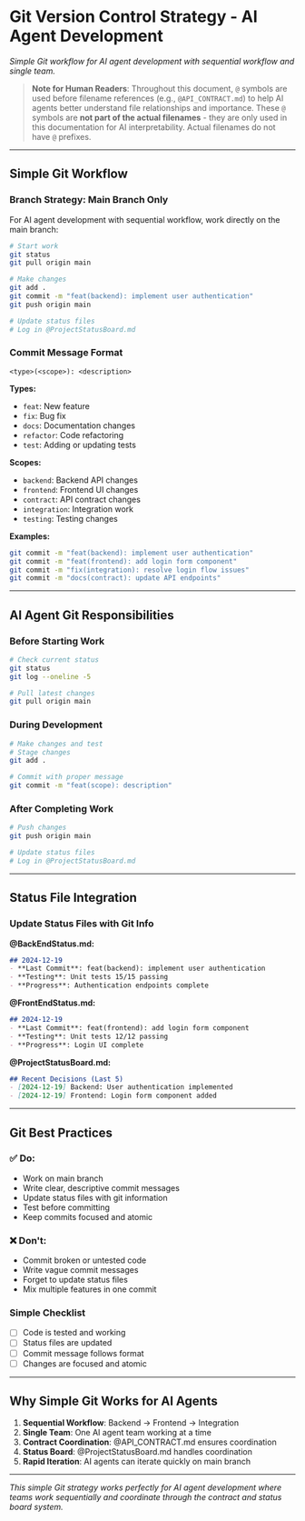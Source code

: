 # Git Version Control Strategy - AI Agent Development

*Simple Git workflow for AI agent development with sequential workflow and single team.*

> **Note for Human Readers**: Throughout this document, `@` symbols are used before filename references (e.g., `@API_CONTRACT.md`) to help AI agents better understand file relationships and importance. These `@` symbols are **not part of the actual filenames** - they are only used in this documentation for AI interpretability. Actual filenames do not have `@` prefixes.

---

## Simple Git Workflow

### Branch Strategy: Main Branch Only
For AI agent development with sequential workflow, work directly on the main branch:

```bash
# Start work
git status
git pull origin main

# Make changes
git add .
git commit -m "feat(backend): implement user authentication"
git push origin main

# Update status files
# Log in @ProjectStatusBoard.md
```

### Commit Message Format
```
<type>(<scope>): <description>
```

**Types:**
- `feat`: New feature
- `fix`: Bug fix
- `docs`: Documentation changes
- `refactor`: Code refactoring
- `test`: Adding or updating tests

**Scopes:**
- `backend`: Backend API changes
- `frontend`: Frontend UI changes
- `contract`: API contract changes
- `integration`: Integration work
- `testing`: Testing changes

**Examples:**
```bash
git commit -m "feat(backend): implement user authentication"
git commit -m "feat(frontend): add login form component"
git commit -m "fix(integration): resolve login flow issues"
git commit -m "docs(contract): update API endpoints"
```

---

## AI Agent Git Responsibilities

### Before Starting Work
```bash
# Check current status
git status
git log --oneline -5

# Pull latest changes
git pull origin main
```

### During Development
```bash
# Make changes and test
# Stage changes
git add .

# Commit with proper message
git commit -m "feat(scope): description"
```

### After Completing Work
```bash
# Push changes
git push origin main

# Update status files
# Log in @ProjectStatusBoard.md
```

---

## Status File Integration

### Update Status Files with Git Info
**@BackEndStatus.md:**
```markdown
## 2024-12-19
- **Last Commit**: feat(backend): implement user authentication
- **Testing**: Unit tests 15/15 passing
- **Progress**: Authentication endpoints complete
```

**@FrontEndStatus.md:**
```markdown
## 2024-12-19
- **Last Commit**: feat(frontend): add login form component
- **Testing**: Unit tests 12/12 passing
- **Progress**: Login UI complete
```

**@ProjectStatusBoard.md:**
```markdown
## Recent Decisions (Last 5)
- [2024-12-19] Backend: User authentication implemented
- [2024-12-19] Frontend: Login form component added
```

---

## Git Best Practices

### ✅ Do:
- Work on main branch
- Write clear, descriptive commit messages
- Update status files with git information
- Test before committing
- Keep commits focused and atomic

### ❌ Don't:
- Commit broken or untested code
- Write vague commit messages
- Forget to update status files
- Mix multiple features in one commit

### Simple Checklist
- [ ] Code is tested and working
- [ ] Status files are updated
- [ ] Commit message follows format
- [ ] Changes are focused and atomic

---

## Why Simple Git Works for AI Agents

1. **Sequential Workflow**: Backend → Frontend → Integration
2. **Single Team**: One AI agent team working at a time
3. **Contract Coordination**: @API_CONTRACT.md ensures coordination
4. **Status Board**: @ProjectStatusBoard.md handles coordination
5. **Rapid Iteration**: AI agents can iterate quickly on main branch

---

*This simple Git strategy works perfectly for AI agent development where teams work sequentially and coordinate through the contract and status board system.* 